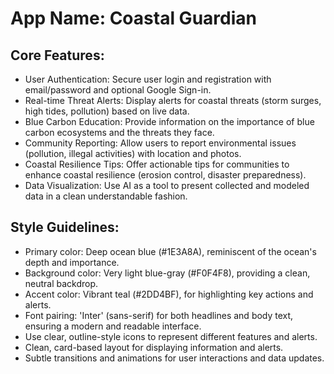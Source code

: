 # **App Name**: Coastal Guardian

## Core Features:

- User Authentication: Secure user login and registration with email/password and optional Google Sign-in.
- Real-time Threat Alerts: Display alerts for coastal threats (storm surges, high tides, pollution) based on live data.
- Blue Carbon Education: Provide information on the importance of blue carbon ecosystems and the threats they face.
- Community Reporting: Allow users to report environmental issues (pollution, illegal activities) with location and photos.
- Coastal Resilience Tips: Offer actionable tips for communities to enhance coastal resilience (erosion control, disaster preparedness).
- Data Visualization: Use AI as a tool to present collected and modeled data in a clean understandable fashion.

## Style Guidelines:

- Primary color: Deep ocean blue (#1E3A8A), reminiscent of the ocean's depth and importance.
- Background color: Very light blue-gray (#F0F4F8), providing a clean, neutral backdrop.
- Accent color: Vibrant teal (#2DD4BF), for highlighting key actions and alerts.
- Font pairing: 'Inter' (sans-serif) for both headlines and body text, ensuring a modern and readable interface.
- Use clear, outline-style icons to represent different features and alerts.
- Clean, card-based layout for displaying information and alerts.
- Subtle transitions and animations for user interactions and data updates.